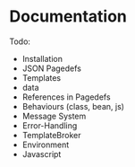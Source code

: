 # Documentation

Todo:

* Installation
* JSON Pagedefs
* Templates
* data
* References in Pagedefs
* Behaviours (class, bean, js)
* Message System
* Error-Handling
* TemplateBroker
* Environment
* Javascript